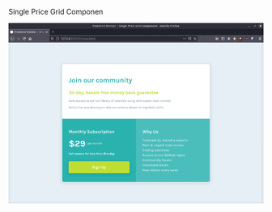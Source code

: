 Single Price Grid Componen

![](https://raw.githubusercontent.com/codebyjustin/Frontend-Mentor-Challenges/master/Single%20Price%20Grid%20Componen/Demo.gif)
